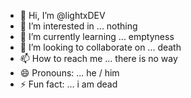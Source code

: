 - 👋 Hi, I’m @lightxDEV
- 👀 I’m interested in ... nothing
- 🌱 I’m currently learning ... emptyness
- 💞️ I’m looking to collaborate on ... death
- 📫 How to reach me ... there is no way
- 😄 Pronouns: ... he / him
- ⚡ Fun fact: ... i am dead

<!---
lightxDEV/lightxDEV is a ✨ special ✨ repository because its `README.md` (this file) appears on your GitHub profile.
You can click the Preview link to take a look at your changes.
--->
